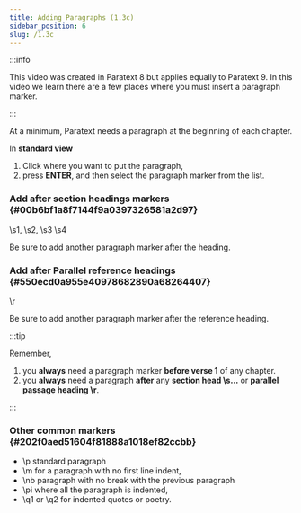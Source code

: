 ```yaml
---
title: Adding Paragraphs (1.3c)
sidebar_position: 6
slug: /1.3c
---
```




:::info


This video was created in Paratext 8 but applies equally to Paratext 9. In this video we learn there are a few places where you must insert a paragraph marker. 


:::


At a minimum, Paratext needs a paragraph at the beginning of each chapter.


In **standard view**

1. Click where you want to put the paragraph,
1. press **ENTER**, and then select the paragraph marker from the list.

### Add after section headings markers {#00b6bf1a8f7144f9a0397326581a2d97}


\s1, \s2, \s3 \s4


Be sure to add another paragraph marker after the heading.


### Add after Parallel reference headings {#550ecd0a955e40978682890a68264407}


\r


Be sure to add another paragraph marker after the reference heading.


:::tip 


Remember,

1. you **always** need a paragraph marker **before verse 1** of any chapter.
1. you **always** need a paragraph **after** any **section head \s…** or **parallel passage heading \r**.

:::


### Other common markers {#202f0aed51604f81888a1018ef82ccbb}

- \p standard paragraph
- \m for a paragraph with no first line indent,
- \nb paragraph with no break with the previous paragraph
- \pi where all the paragraph is indented,
- \q1 or \q2 for indented quotes or poetry.
